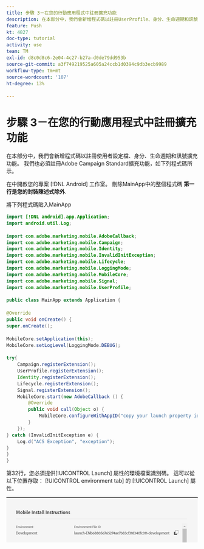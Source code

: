 ```yaml
---
title: 步驟 3－在您的行動應用程式中註冊擴充功能
description: 在本部分中，我們會新增程式碼以註冊UserProfile、身分、生命週期和訊號擴充功能。
feature: Push
kt: 4827
doc-type: tutorial
activity: use
team: TM
exl-id: d8c0d8c6-2e04-4c27-b27a-d0de79dd953b
source-git-commit: a3f749219525a605a24ccb1d0394c9db3ecb9989
workflow-type: tm+mt
source-wordcount: '107'
ht-degree: 13%

---
```


# 步驟 3－在您的行動應用程式中註冊擴充功能

在本部分中，我們會新增程式碼以註冊使用者設定檔、身分、生命週期和訊號擴充功能。 我們也必須註冊Adobe Campaign Standard擴充功能，如下列程式碼所示。

在中開啟您的專案 [!DNL Android] 工作室。 刪除MainApp中的整個程式碼 **第一行是您的封裝陳述式除外**.

將下列程式碼貼入MainApp

<!--
Removed `{.line-numbers}` below
-->

```java
import [!DNL android].app.Application;
import android.util.Log;

import com.adobe.marketing.mobile.AdobeCallback;
import com.adobe.marketing.mobile.Campaign;
import com.adobe.marketing.mobile.Identity;
import com.adobe.marketing.mobile.InvalidInitException;
import com.adobe.marketing.mobile.Lifecycle;
import com.adobe.marketing.mobile.LoggingMode;
import com.adobe.marketing.mobile.MobileCore;
import com.adobe.marketing.mobile.Signal;
import com.adobe.marketing.mobile.UserProfile;

public class MainApp extends Application {

@Override
public void onCreate() {
super.onCreate();

MobileCore.setApplication(this);
MobileCore.setLogLevel(LoggingMode.DEBUG);

try{
    Campaign.registerExtension();
    UserProfile.registerExtension();
    Identity.registerExtension();
    Lifecycle.registerExtension();
    Signal.registerExtension();
    MobileCore.start(new AdobeCallback () {
        @Override
        public void call(Object o) {
            MobileCore.configureWithAppID("copy your launch property id here");
        }
    });
} catch (InvalidInitException e) {
    Log.d("ACS Exception", "exception");
}
}
}
```

第32行，您必須提供[!UICONTROL  Launch] 屬性的環境檔案識別碼。 這可以從以下位置存取： [!UICONTROL environment tab] 的 [!UICONTROL Launch] 屬性。

![launch-id](assets/launch-id-property.PNG)
